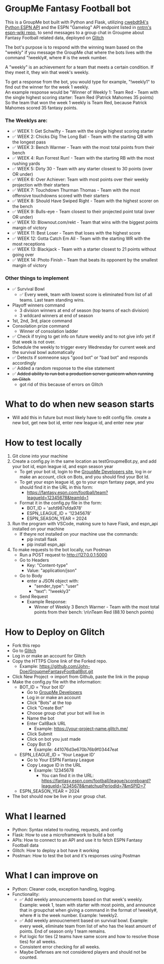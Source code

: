 # GroupMe Fantasy Football bot
This is a GroupMe bot built with Python and Flask, utilizing [cwebdt94's Python ESPN API](https://github.com/cwendt94/espn-api) and the ESPN "Gamelog" API endpoint listed in [nntrn's espn-wiki repo](https://github.com/nntrn/espn-wiki), to send messages to a group chat in Groupme about Fantasy Football related data, deployed on [Glitch](https://glitch.com)

The bot's purpose is to respond with the winning team based on the "weekly" if you message the GroupMe chat where the bots lives with the command "!weekly#, where # is the week number.  
  
A "weekly" is an achievement for a team that meets a certain condition. If they meet it, they win that week's weekly.  
  
To get a response from the bot, you would type for example, "!weekly1" to find out the winner for the week 1 weekly.  
An example response would be "Winner of Weekly 1: Team Red - Team with the single highest scoring starter: Team Red (Patrick Mahomes 35 points)  
So the team that won the week 1 weekly is Team Red, because Patrick Mahomes scored 35 fantasy points.

### The Weeklys are:  
- ✅ WEEK 1: Get Schwifty - Team with the single highest scoring starter   
- ✅ WEEK 2: Chicks Dig The Long Ball - Team with the starting QB with the longest pass   
- ✅ WEEK 3: Bench Warmer - Team with the most total points from their bench   
- ✅ WEEK 4: Run Forrest Run! - Team with the starting RB with the most rushing yards  
- ✅ WEEK 5: Dirty 30 - Team with any starter closest to 30 points (over OR under)  
- ✅ WEEK 6: Over Achiever: Team with most points over their weekly projection with their starters  
- ✅ WEEK 7: Touchdown Thurman Thomas - Team with the most offensive touchdowns scored with their starters  
- ✅ WEEK 8: Should Have Swiped Right - Team with the highest scorer on the bench  
- ✅ WEEK 9: Bulls-eye - Team closest to their projected point total (over OR under)  
- ✅ WEEK 10: Blownout.com/rekt - Team that wins with the biggest points margin of victory  
- ✅ WEEK 11: Best Loser - Team that loses with the highest score  
- ✅ WEEK 12: Gotta Catch Em All - Team with the starting WR with the most receptions    
- ✅ WEEK 13: Blackjack - Team with a starter closest to 21 points without going over  
- ✅ WEEK 14: Photo Finish – Team that beats its opponent by the smallest margin of victory  

### Other things to implement
- ✅ Survival Bowl
    - ✅ Every week, team with lowest score is eliminated from list of all teams. Last team standing wins.
- Playoff winners command
    - 3 division winners at end of season (top teams of each division)  
    - 3 wildcard winners at end of season  
- 1st, 2nd, 3rd, place command  
- Consolation prize command
    - Winner of consolation ladder
- ✅ Check if trying to get info on future weekly and to not give info yet if that week is not over.
- Schedule the weekly to trigger every Wednesday for current week and the survival bowl automatically
- ✅ Detects if somneone says "good bot" or "bad bot" and responds accordingly
- ✅ Added a random response to the else statement
- ✅ ~~Added ability to run bot a production server gunicorn when running on Glitch~~
    - got rid of this because of errors on Glitch

# What to do when new season starts
- Will add this in future but most likely have to edit config file. create a new bot, get new bot id, enter new league id, and enter new year

# How to test locally
1. Git clone into your machine  
2. Create a config.py in the same location as testGroupmeBot.py, and add your bot id, espn league id, and espn season year  
    - To get your bot id, login to the [GroupMe Developers site](https://dev.groupme.com/), log in or make an account, click on Bots, and you should find your Bot Id.
    - To get your espn league id, go to your espn fantasy page, and you should find it in the URL in this form:
        - https://fantasy.espn.com/football/team?leagueId=12345678&teamId=1
    - Format it in the config.py file in the form:
        - BOT_ID = 'asfd987sfda978'
        - ESPN_LEAGUE_ID = '12345678'
        - ESPN_SEASON_YEAR = 2024
3. Run the program with VSCode, making sure to have Flask, and espn_api installed on your machine
    - If theyre not installed on your machine use the commands:
        - pip install flask
        - pip install espn_api
4. To make requests to the bot locally, run Postman
    - Run a POST request to http://127.0.0.1:5000
    - Go to Headers
        - Key: "Content-type"
        - Value: "application/json"
    - Go to Body
        - enter a JSON object with:
            - "sender_type": "user"
            - "text": "!weekly3"
    - Send Request
        - Example Response:
            - Winner of Weekly 3 Bench Warmer - Team with the most total points from their bench: \n\nTeam Red (88.10 bench points)

# How to Deploy on Glitch
- Fork this repo
- Go to [Glitch](https://glitch.com/)
- Log in or make an account for Glitch
- Copy the HTTPS Clone link of the Forked repo. 
    - Example: https://github.com/John-Doe/GroupmeFantasyFootballBot.git
- Click New Project -> import from Github, paste the link in the popup
- Make the config.py file with the information:
    - BOT_ID = 'Your bot ID'
        - Go to [GroupMe Developers](https://dev.groupme.com/bots)
        - Log in or make an account
        - Click "Bots" at the top
        - Click "Create Bot"
        - Choose group chat your bot will live in
        - Name the bot
        - Enter CallBack URL
            - Example: https://your-project-name.glitch.me/
        - Click Submit
        - Click on bot you just made
        - Copy Bot ID
            - Example: 441076d3e670b76b9f03447eat
    - ESPN_LEAGUE_ID = 'Your League ID'
        - Go to Your ESPN Fantasy League
        - Copy League ID in the URL
            - Example: 12345678
                - You can find it in the URL: https://fantasy.espn.com/football/league/scoreboard?leagueId=12345678&matchupPeriodId=7&mSPID=7
    - ESPN_SEASON_YEAR = 2024
- The bot should now be live in your group chat.

# What I learned
* Python: Syntax related to routing, requests, and config
* Flask: How to use a microframework to build a bot
* APIs: How to connect to an API and use it to fetch ESPN Fantasy Football data
* Glitch: How to deploy a bot have it working
* Postman: How to test the bot and it's responses using Postman

# What I can improve on
* Python: Cleaner code, exception handling, logging.
* Functionality:   
    - ✅ Add weekly announcements based on that week's weekly. Example: week 1, team with starter with most points, and announce that in groupchat when giving a command in the format of !weekly#, where # is the week number. Example: !weekly2.  
    - ✅ Add weekly annoucnement based on survival bowl. Example: every week, eliminate team from list of who has the least amount of points. End of season only 1 team remains.  
    - Put logic for ties (2 teams have same score and how to resolve those ties) for all weeks.  
    - Consistent error checking for all weeks.
    - Maybe Defenses are not considered players and should not be counted.